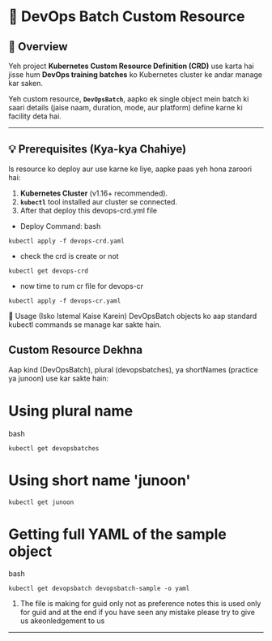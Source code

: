 # 🚀 DevOps Batch Custom Resource

## 📄 Overview

Yeh project **Kubernetes Custom Resource Definition (CRD)** use karta hai jisse hum **DevOps training batches** ko Kubernetes cluster ke andar manage kar saken.

Yeh custom resource, **`DevOpsBatch`**, aapko ek single object mein batch ki saari details (jaise naam, duration, mode, aur platform) define karne ki facility deta hai.

---

## 💡 Prerequisites (Kya-kya Chahiye)

Is resource ko deploy aur use karne ke liye, aapke paas yeh hona zaroori hai:

1.  **Kubernetes Cluster** (v1.16+ recommended).
2.  **`kubectl`** tool installed aur cluster se connected.
3. After that deploy this devops-crd.yml file

- Deploy Command:
bash
```
kubectl apply -f devops-crd.yaml

```
- check the crd is create or not 
```
kubectl get devops-crd 
```
- now time to rum cr file for devops-cr
```
kubectl apply -f devops-cr.yaml
```
📝 Usage (Isko Istemal Kaise Karein)
DevOpsBatch objects ko aap standard kubectl commands se manage kar sakte hain.

## Custom Resource Dekhna
Aap kind (DevOpsBatch), plural (devopsbatches), ya shortNames (practice ya junoon) use kar sakte hain:
# Using plural name
bash
```
kubectl get devopsbatches 
```
# Using short name 'junoon'
```
kubectl get junoon 
```
# Getting full YAML of the sample object
bash
```
kubectl get devopsbatch devopsbatch-sample -o yaml
```
1. The file is making for guid only not as preference notes this is used only for guid and at the end if 
you have seen any mistake please try to give us akeonledgement to us

---

